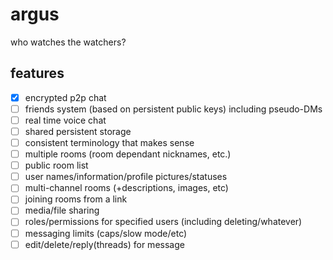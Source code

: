 # argus
who watches the watchers?

## features
- [x] encrypted p2p chat
- [ ] friends system (based on persistent public keys) including pseudo-DMs
- [ ] real time voice chat
- [ ] shared persistent storage
- [ ] consistent terminology that makes sense
- [ ] multiple rooms (room dependant nicknames, etc.)
- [ ] public room list
- [ ] user names/information/profile pictures/statuses
- [ ] multi-channel rooms (+descriptions, images, etc)
- [ ] joining rooms from a link
- [ ] media/file sharing
- [ ] roles/permissions for specified users (including deleting/whatever)
- [ ] messaging limits (caps/slow mode/etc)
- [ ] edit/delete/reply(threads) for message